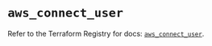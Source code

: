 # `aws_connect_user`

Refer to the Terraform Registry for docs: [`aws_connect_user`](https://registry.terraform.io/providers/hashicorp/aws/5.78.0/docs/resources/connect_user).
